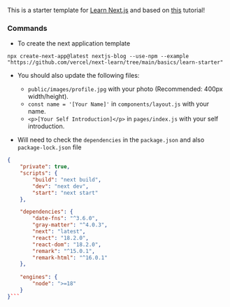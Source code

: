 This is a starter template for [Learn Next.js](https://nextjs.org/learn) and based on [this](https://nextjs.org/learn-pages-router/basics/create-nextjs-app) tutorial!
### Commands
- To create the next application template
```shell
npx create-next-app@latest nextjs-blog --use-npm --example "https://github.com/vercel/next-learn/tree/main/basics/learn-starter"
```

- You should also update the following files:
	- `public/images/profile.jpg` with your photo (Recommended: 400px width/height).
	- `const name = '[Your Name]'` in `components/layout.js` with your name.
	- `<p>[Your Self Introduction]</p>` in `pages/index.js` with your self introduction.

- Will need to check the `dependencies` in the `package.json` and also `package-lock.json` file
```json
{
	"private": true,
	"scripts": {
		"build": "next build",
		"dev": "next dev",
		"start": "next start"
	},

	"dependencies": {
		"date-fns": "^3.6.0",
		"gray-matter": "^4.0.3",
		"next": "latest",
		"react": "18.2.0",
		"react-dom": "18.2.0",
		"remark": "^15.0.1",
		"remark-html": "^16.0.1"
	},
	
	"engines": {
		"node": ">=18"
	}
}```

